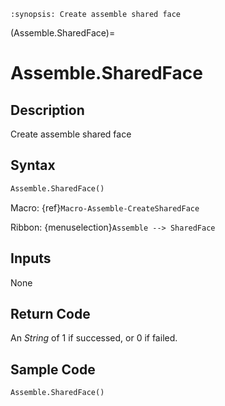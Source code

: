 ```{module} Assemble.SharedFace()
:synopsis: Create assemble shared face
```

(Assemble.SharedFace)=

# Assemble.SharedFace

## Description

Create assemble shared face

## Syntax

```python
Assemble.SharedFace()
```

Macro: {ref}`Macro-Assemble-CreateSharedFace`

Ribbon: {menuselection}`Assemble --> SharedFace`

## Inputs

None

## Return Code

An _String_ of 1 if successed, or 0 if failed.

## Sample Code

```python
Assemble.SharedFace()
```
